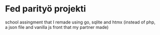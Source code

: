 # Fed parityö projekti
school assingment that I remade using go, sqlite and htmx
(instead of php, a json file and vanilla js front that my partner made)
